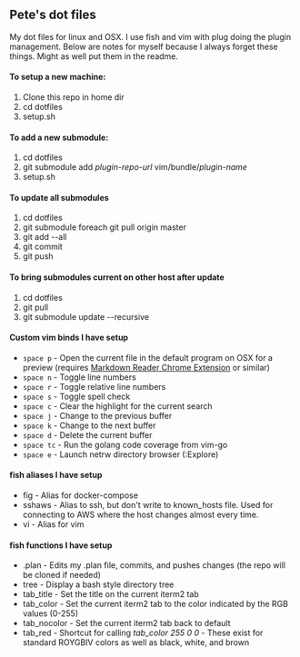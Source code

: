 ## Pete's dot files

My dot files for linux and OSX. I use fish and vim with plug doing the plugin management. Below are notes for myself
because I always forget these things. Might as well put them in the readme.

#### To setup a new machine:
1. Clone this repo in home dir
2. cd dotfiles
3. setup.sh

#### To add a new submodule:
1. cd dotfiles
2. git submodule add *plugin-repo-url* vim/bundle/*plugin-name*
3. setup.sh

#### To update all submodules
1. cd dotfiles
2. git submodule foreach git pull origin master
3. git add --all
4. git commit
5. git push

#### To bring submodules current on other host after update
1. cd dotfiles
2. git pull
3. git submodule update --recursive

#### Custom vim binds I have setup
* `space p` - Open the current file in the default program on OSX for a preview (requires [Markdown Reader Chrome Extension](https://chrome.google.com/webstore/detail/markdown-reader/gpoigdifkoadgajcincpilkjmejcaanc) or similar)
* `space n` - Toggle line numbers
* `space r` - Toggle relative line numbers
* `space s` - Toggle spell check
* `space c` - Clear the highlight for the current search
* `space j` - Change to the previous buffer
* `space k` - Change to the next buffer
* `space d` - Delete the current buffer
* `space tc` - Run the golang code coverage from vim-go
* `space e` - Launch netrw directory browser (:Explore)

#### fish aliases I have setup
* fig - Alias for docker-compose
* sshaws - Alias to ssh, but don't write to known_hosts file. Used for connecting to AWS where the host changes almost every time.
* vi - Alias for vim

#### fish functions I have setup
* .plan - Edits my .plan file, commits, and pushes changes (the repo will be cloned if needed) 
* tree - Display a bash style directory tree
* tab_title - Set the title on the current iterm2 tab
* tab_color <red> <green> <blue> - Set the current iterm2 tab to the color indicated by the RGB values (0-255)
* tab_nocolor - Set the current iterm2 tab back to default
* tab_red - Shortcut for calling *tab_color 255 0 0* - These exist for standard ROYGBIV colors as well as black, white, and brown 
